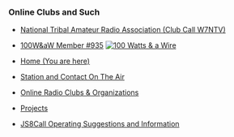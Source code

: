 
### Online Clubs and Such

-   [National Tribal Amateur Radio Association (Club Call W7NTV)](https://www.facebook.com/NatlTribalHam/)
-    [100W&aW Member #935](https://bit.ly/2XOV0nl)
[![100 Watts & a Wire](https://i.postimg.cc/Gpb6QKpB/Asset-22-8x-8.png)](https://bit.ly/2XOV0nl)


- [Home (You are here)](index.md)
-   [Station and Contact On The Air](ontheair.md)
-   [Online Radio Clubs & Organizations](hclubs.md)
-   [Projects](projects.md)
- [JS8Call Operating Suggestions and Information](js8opsuggestions.md)
<!--stackedit_data:
eyJoaXN0b3J5IjpbLTM4Nzk2Mjc3MCwxNTYyNzc5MTYzXX0=
-->